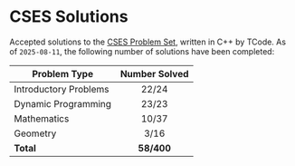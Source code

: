 # CSES Solutions

Accepted solutions to the [CSES Problem Set](https://cses.fi/problemset/), written in C++ by TCode. As of `2025-08-11`, the following number of solutions have been completed:

| Problem Type          | Number Solved |
|-----------------------|:-------------:|
| Introductory Problems |     22/24     |
| Dynamic Programming   |     23/23     |
| Mathematics           |     10/37     |
| Geometry              |     3/16      |
| **Total**             |   **58/400**  |
